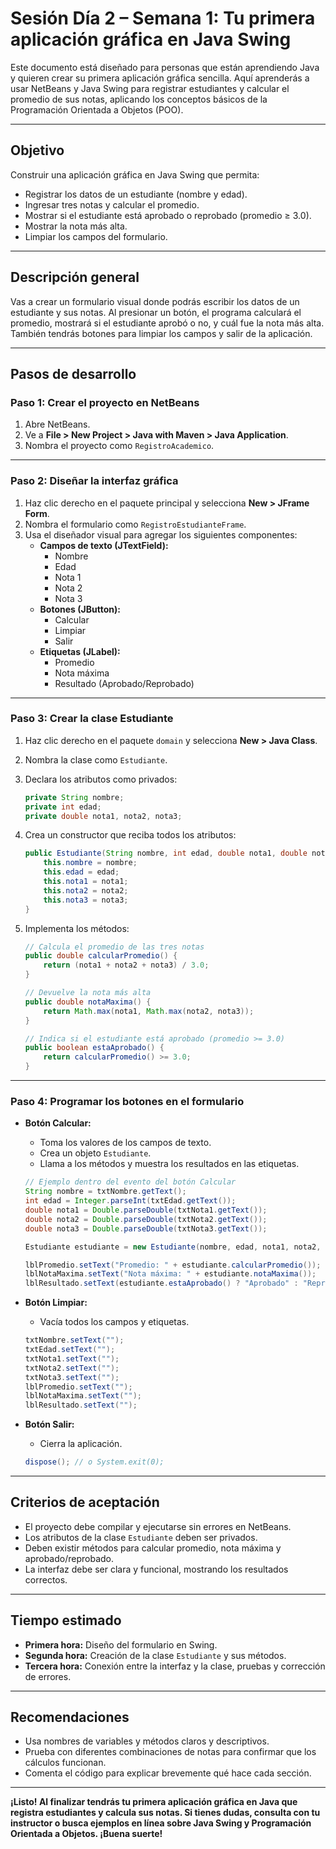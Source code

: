 # Sesión Día 2 – Semana 1: Tu primera aplicación gráfica en Java Swing

Este documento está diseñado para personas que están aprendiendo Java y quieren crear su primera aplicación gráfica sencilla. Aquí aprenderás a usar NetBeans y Java Swing para registrar estudiantes y calcular el promedio de sus notas, aplicando los conceptos básicos de la Programación Orientada a Objetos (POO).

---

## Objetivo

Construir una aplicación gráfica en Java Swing que permita:

- Registrar los datos de un estudiante (nombre y edad).
- Ingresar tres notas y calcular el promedio.
- Mostrar si el estudiante está aprobado o reprobado (promedio ≥ 3.0).
- Mostrar la nota más alta.
- Limpiar los campos del formulario.

---

## Descripción general

Vas a crear un formulario visual donde podrás escribir los datos de un estudiante y sus notas. Al presionar un botón, el programa calculará el promedio, mostrará si el estudiante aprobó o no, y cuál fue la nota más alta. También tendrás botones para limpiar los campos y salir de la aplicación.

---

## Pasos de desarrollo

### Paso 1: Crear el proyecto en NetBeans

1. Abre NetBeans.
2. Ve a **File > New Project > Java with Maven > Java Application**.
3. Nombra el proyecto como `RegistroAcademico`.

---

### Paso 2: Diseñar la interfaz gráfica

1. Haz clic derecho en el paquete principal y selecciona **New > JFrame Form**.
2. Nombra el formulario como `RegistroEstudianteFrame`.
3. Usa el diseñador visual para agregar los siguientes componentes:
   - **Campos de texto (JTextField):**
     - Nombre
     - Edad
     - Nota 1
     - Nota 2
     - Nota 3
   - **Botones (JButton):**
     - Calcular
     - Limpiar
     - Salir
   - **Etiquetas (JLabel):**
     - Promedio
     - Nota máxima
     - Resultado (Aprobado/Reprobado)

---

### Paso 3: Crear la clase Estudiante

1. Haz clic derecho en el paquete `domain` y selecciona **New > Java Class**.
2. Nombra la clase como `Estudiante`.
3. Declara los atributos como privados:

   ```java
   private String nombre;
   private int edad;
   private double nota1, nota2, nota3;
   ```

4. Crea un constructor que reciba todos los atributos:

   ```java
   public Estudiante(String nombre, int edad, double nota1, double nota2, double nota3) {
       this.nombre = nombre;
       this.edad = edad;
       this.nota1 = nota1;
       this.nota2 = nota2;
       this.nota3 = nota3;
   }
   ```

5. Implementa los métodos:

   ```java
   // Calcula el promedio de las tres notas
   public double calcularPromedio() {
       return (nota1 + nota2 + nota3) / 3.0;
   }

   // Devuelve la nota más alta
   public double notaMaxima() {
       return Math.max(nota1, Math.max(nota2, nota3));
   }

   // Indica si el estudiante está aprobado (promedio >= 3.0)
   public boolean estaAprobado() {
       return calcularPromedio() >= 3.0;
   }
   ```

---

### Paso 4: Programar los botones en el formulario

- **Botón Calcular:**
  - Toma los valores de los campos de texto.
  - Crea un objeto `Estudiante`.
  - Llama a los métodos y muestra los resultados en las etiquetas.

  ```java
  // Ejemplo dentro del evento del botón Calcular
  String nombre = txtNombre.getText();
  int edad = Integer.parseInt(txtEdad.getText());
  double nota1 = Double.parseDouble(txtNota1.getText());
  double nota2 = Double.parseDouble(txtNota2.getText());
  double nota3 = Double.parseDouble(txtNota3.getText());

  Estudiante estudiante = new Estudiante(nombre, edad, nota1, nota2, nota3);

  lblPromedio.setText("Promedio: " + estudiante.calcularPromedio());
  lblNotaMaxima.setText("Nota máxima: " + estudiante.notaMaxima());
  lblResultado.setText(estudiante.estaAprobado() ? "Aprobado" : "Reprobado");
  ```

- **Botón Limpiar:**
  - Vacía todos los campos y etiquetas.

  ```java
  txtNombre.setText("");
  txtEdad.setText("");
  txtNota1.setText("");
  txtNota2.setText("");
  txtNota3.setText("");
  lblPromedio.setText("");
  lblNotaMaxima.setText("");
  lblResultado.setText("");
  ```

- **Botón Salir:**
  - Cierra la aplicación.

  ```java
  dispose(); // o System.exit(0);
  ```

---

## Criterios de aceptación

- El proyecto debe compilar y ejecutarse sin errores en NetBeans.
- Los atributos de la clase `Estudiante` deben ser privados.
- Deben existir métodos para calcular promedio, nota máxima y aprobado/reprobado.
- La interfaz debe ser clara y funcional, mostrando los resultados correctos.

---

## Tiempo estimado

- **Primera hora:** Diseño del formulario en Swing.
- **Segunda hora:** Creación de la clase `Estudiante` y sus métodos.
- **Tercera hora:** Conexión entre la interfaz y la clase, pruebas y corrección de errores.

---

## Recomendaciones

- Usa nombres de variables y métodos claros y descriptivos.
- Prueba con diferentes combinaciones de notas para confirmar que los cálculos funcionan.
- Comenta el código para explicar brevemente qué hace cada sección.

---

**¡Listo! Al finalizar tendrás tu primera aplicación gráfica en Java que registra estudiantes y calcula sus notas. Si tienes dudas, consulta con tu instructor o busca ejemplos en línea sobre Java Swing y Programación Orientada a Objetos. ¡Buena suerte!**
